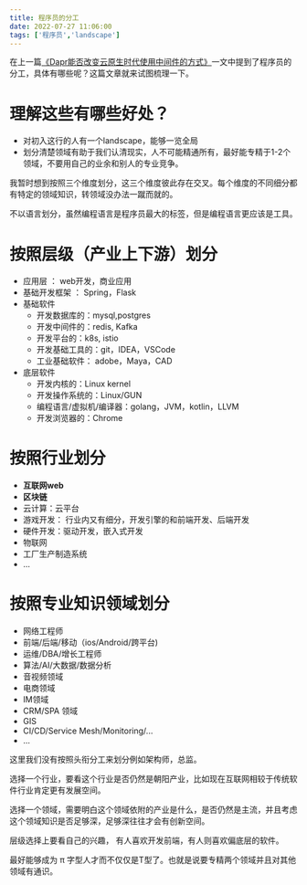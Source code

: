 ```yaml
---
title: 程序员的分工
date: 2022-07-27 11:06:00
tags: ['程序员','landscape']
---
```


在上一篇[《Dapr能否改变云原生时代使用中间件的方式》](https://bitseatech.cn/20220722_Dapr%E8%83%BD%E5%90%A6%E6%94%B9%E5%8F%98%E4%BA%91%E5%8E%9F%E7%94%9F%E6%97%B6%E4%BB%A3%E4%BD%BF%E7%94%A8%E4%B8%AD%E9%97%B4%E4%BB%B6%E7%9A%84%E6%96%B9%E5%BC%8F/#%E5%85%B3%E6%B3%A8%E7%82%B9%E5%88%86%E7%A6%BB%E5%AF%BC%E8%87%B4%E5%88%86%E5%B7%A5%E6%98%AF%E4%B8%8D%E5%8F%98%E7%9A%84%E8%B6%8B%E5%8A%BF)一文中提到了程序员的分工，具体有哪些呢？这篇文章就来试图梳理一下。

# 理解这些有哪些好处？
* 对初入这行的人有一个landscape，能够一览全局
* 划分清楚领域有助于我们认清现实，人不可能精通所有，最好能专精于1-2个领域，不要用自己的业余和别人的专业竞争。

我暂时想到按照三个维度划分，这三个维度彼此存在交叉。每个维度的不同细分都有特定的领域知识，转领域没办法一蹴而就的。

不以语言划分，虽然编程语言是程序员最大的标签，但是编程语言更应该是工具。

# 按照层级（产业上下游）划分
* 应用层 ： web开发，商业应用
* 基础开发框架 ： Spring，Flask
* 基础软件
	* 开发数据库的：mysql,postgres
	* 开发中间件的：redis, Kafka
	* 开发平台的：k8s, istio
	* 开发基础工具的：git，IDEA，VSCode
	* 工业基础软件： adobe，Maya，CAD
* 底层软件
	* 开发内核的：Linux kernel
	* 开发操作系统的：Linux/GUN
	* 编程语言/虚拟机/编译器：golang，JVM，kotlin，LLVM
	* 开发浏览器的：Chrome

# 按照行业划分

* **互联网web**
* **区块链**
* 云计算：云平台
* 游戏开发： 行业内又有细分，开发引擎的和前端开发、后端开发
* 硬件开发：驱动开发，嵌入式开发
* 物联网
* 工厂生产制造系统
* ...

# 按照专业知识领域划分

* 网络工程师
* 前端/后端/移动（ios/Android/跨平台)
* 运维/DBA/增长工程师
* 算法/AI/大数据/数据分析
* 音视频领域
* 电商领域
* IM领域
* CRM/SPA 领域
* GIS
* CI/CD/Service Mesh/Monitoring/...
* ...



这里我们没有按照头衔分工来划分例如架构师，总监。

选择一个行业，要看这个行业是否仍然是朝阳产业，比如现在互联网相较于传统软件行业肯定更有发展空间。

选择一个领域，需要明白这个领域依附的产业是什么，是否仍然是主流，并且考虑这个领域知识是否足够深，足够深往往才会有创新空间。

层级选择上要看自己的兴趣， 有人喜欢开发前端，有人则喜欢偏底层的软件。

最好能够成为 π 字型人才而不仅仅是T型了。也就是说要专精两个领域并且对其他领域有通识。
